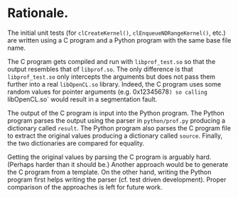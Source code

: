 # Rationale.

The initial unit tests (for `clCreateKernel()`, `clEnqueueNDRangeKernel()`, etc.) are written using a C program and a Python program with the same base file name.

The C program gets compiled and run with `libprof_test.so` so that the output resembles that of `libprof.so`. The only difference is that `libprof_test.so` only intercepts the arguments but does not pass them further into a real `libOpenCL.so` library. Indeed, the C program uses some random values for pointer arguments (e.g. 0x12345678`) so calling `libOpenCL.so` would result in a segmentation fault.

The output of the C program is input into the Python program. The Python program parses the output using the parser in `python/prof.py` producing a dictionary called `result`. The Python program also parses the C program file to extract the original values producing a dictionary called `source`. Finally, the two dictionaries are compared for equality.

Getting the original values by parsing the C program is arguably hard. (Perhaps harder than it should be.) Another approach would be to generate the C program from a template. On the other hand, writing the Python program first helps writing the parser (cf. test driven development). Proper comparison of the approaches is left for future work.
